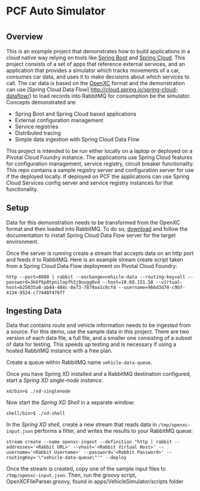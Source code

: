 # PCF Auto Simulator
# 
## Overview
This is an example project that demonstrates how to build applications in a cloud native way relying on tools like [Spring Boot](http://projects.spring.io/spring-boot/) and [Spring Cloud](http://projects.spring.io/spring-cloud/).  This project consists of a set of apps that reference external services, and an application that provides a simulator which tracks movements of a car, consumes car data, and uses it to make decisions about which services to call.  The car data is based on the [OpenXC](http://openxcplatform.com/) format and the demonstration can use [Spring Cloud Data Flow] http://cloud.spring.io/spring-cloud-dataflow/) to load records into RabbitMQ for consumption be the simulator.  Concepts demonstrated are:

* Spring Boot and Spring Cloud based applications
* External configuration management
* Service registries
* Distributed tracing
* Simple data ingestion with Spring Cloud Data Flow

This project is intended to be run either locally on a laptop or deployed on a Pivotal Cloud Foundry instance.  The applications use Spring Cloud features for configuration management, service registry, circuit breaker functionality.  This repo contains a sample registry server and configuration server for use if the deployed locally.  If deployed on PCF the applications can use Spring Cloud Services config server and service registry instances for that functionality.  

## Setup
Data for this demonstration needs to be transformed from the OpenXC format and then loaded into RabbitMQ.  To do so, [download](https://cloud.spring.io/spring-cloud-dataflow/) and follow the documentation to install Spring Cloud Data Flow server for the target environment.

Once the server is running create a stream that accepts data on an http port and feeds it to RabbitMQ.  Here is an example stream create script taken from a Spring Cloud Data Flow deployment on Pivotal Cloud Foundry:

```
http --port=8080 | rabbit --exchange=vehicle-data --routing-key=all --password=3k6f6p8tpnilopfh3j9uugg0vd --host=10.68.151.58 --virtual-host=b25035a8-ab44-484c-8e73-7879aa1c0cfd --username=966d3d70-c9bf-4134-9524-c77448f476ff
```

## Ingesting Data
Data that contains route and vehicle information needs to be ingested from a source.  For this demo, use the sample data in this project.  There are two version of each data file, a full file, and a smaller one consisting of a subset of data for testing.  This speeds up testing and is necessary if using a hosted RabbitMQ instance with a free plan. 

Create a queue within RabbitMQ name `vehicle-data-queue`.

Once you have Spring XD installed and a RabbitMQ destination configured, start a *Spring XD single-node instance*.

	xd/bin>$ ./xd-singlenode

Now start the *Spring XD Shell* in a separate window:

	shell/bin>$ ./xd-shell
	
In the *Spring XD shell*, create a new stream that reads data in `/tmp/openxc-input.json` performs a filter, and writes the results to your RabbitMQ queue:

	stream create --name openxc-ingest --definition "http | rabbit --addresses='<Rabbit URL>' --vhost='<Rabbit Virtual Host>' --username='<Rabbit Username>' --password='<Rabbit Password>' --routingKey='\"vehicle-data-queue\"'" --deploy
  
Once the stream is created, copy one of the sample input files to `/tmp/openxc-input.json`. Then, run the groovy script, OpenXCFileParser.groovy, found in apps/VehicleSimulator/scripts folder
